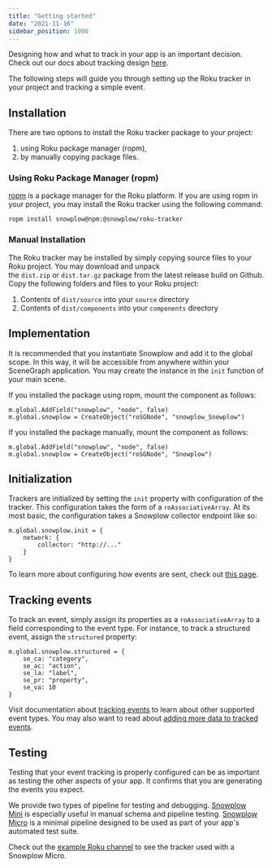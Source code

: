 ```yaml
---
title: "Getting started"
date: "2021-11-16"
sidebar_position: 1000
---
```


Designing how and what to track in your app is an important decision. Check out our docs about tracking design [here](/docs/understanding-tracking-design/introduction-to-tracking-design.md).

The following steps will guide you through setting up the Roku tracker in your project and tracking a simple event.

## Installation

There are two options to install the Roku tracker package to your project:

1. using Roku package manager (ropm),
2. by manually copying package files.

### Using Roku Package Manager (ropm)

[ropm](https://github.com/rokucommunity/ropm) is a package manager for the Roku platform. If you are using ropm in your project, you may install the Roku tracker using the following command:

```
ropm install snowplow@npm:@snowplow/roku-tracker
```

### Manual Installation

The Roku tracker may be installed by simply copying source files to your Roku project. You may download and unpack the `dist.zip` or `dist.tar.gz` package from the latest release build on Github. Copy the following folders and files to your Roku project:

1. Contents of `dist/source` into your `source` directory
2. Contents of `dist/components` into your `components` directory

## Implementation

It is recommended that you instantiate Snowplow and add it to the global scope. In this way, it will be accessible from anywhere within your SceneGraph application. You may create the instance in the `init` function of your main scene.

If you installed the package using ropm, mount the component as follows:

```
m.global.AddField("snowplow", "node", false)
m.global.snowplow = CreateObject("roSGNode", "snowplow_Snowplow")
```

If you installed the package manually, mount the component as follows:

```
m.global.AddField("snowplow", "node", false)
m.global.snowplow = CreateObject("roSGNode", "Snowplow")
```

## Initialization

Trackers are initialized by setting the `init` property with configuration of the tracker. This configuration takes the form of a `roAssociativeArray`. At its most basic, the configuration takes a Snowplow collector endpoint like so:

```
m.global.snowplow.init = {
    network: {
        collector: "http://..."
    }
}
```

To learn more about configuring how events are sent, check out [this page](/docs/collecting-data/collecting-from-own-applications/roku-tracker/configuration.md).

## [](#tracking-events)Tracking events

To track an event, simply assign its properties as a `roAssociativeArray` to a field corresponding to the event type. For instance, to track a structured event, assign the `structured` property:

```
m.global.snowplow.structured = {
    se_ca: "category",
    se_ac: "action",
    se_la: "label",
    se_pr: "property",
    se_va: 10
}
```

Visit documentation about [tracking events](/docs/collecting-data/collecting-from-own-applications/roku-tracker/tracking-events.md) to learn about other supported event types. You may also want to read about [adding more data to tracked events](/docs/collecting-data/collecting-from-own-applications/roku-tracker/adding-data.md).

## [](#testing)Testing

Testing that your event tracking is properly configured can be as important as testing the other aspects of your app. It confirms that you are generating the events you expect.

We provide two types of pipeline for testing and debugging. [Snowplow Mini](/docs/understanding-your-pipeline/what-is-snowplow-mini/index.md) is especially useful in manual schema and pipeline testing. [Snowplow Micro](/docs/understanding-your-pipeline/what-is-snowplow-micro/index.md) is a minimal pipeline designed to be used as part of your app's automated test suite.

Check out the [example Roku channel](/docs/collecting-data/collecting-from-own-applications/roku-tracker/example-app.md) to see the tracker used with a Snowplow Micro.
